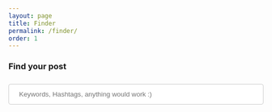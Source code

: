 ```yaml
---
layout: page
title: Finder
permalink: /finder/
order: 1
---
```


<html>
<body>
<style>
input[type=text], select {
  width: 100%;
  padding: 12px 20px;
  margin: 8px 0;
  display: inline-block;
  border: 1px solid #ccc;
  border-radius: 4px;
  box-sizing: border-box;
}

 {
  border-radius: 5px;
  background-color: #f2f2f2;
  padding: 20px;
}
</style>

<h3>Find your post</h3>

<div id="search-container">
    <input type="text" id="search-input" placeholder="Keywords, Hashtags, anything would work :) ">
	<ul id="results-container"></ul>
</div>

<!-- Script pointing to search-script.js -->
<script src="/research/js/search-script.js" type="text/javascript"></script>

<!-- Configuration -->
<script>
SimpleJekyllSearch({
  searchInput: document.getElementById('search-input'),
  resultsContainer: document.getElementById('results-container'),
  json: '/research/search.json'
})
</script>

</body>
</html>


